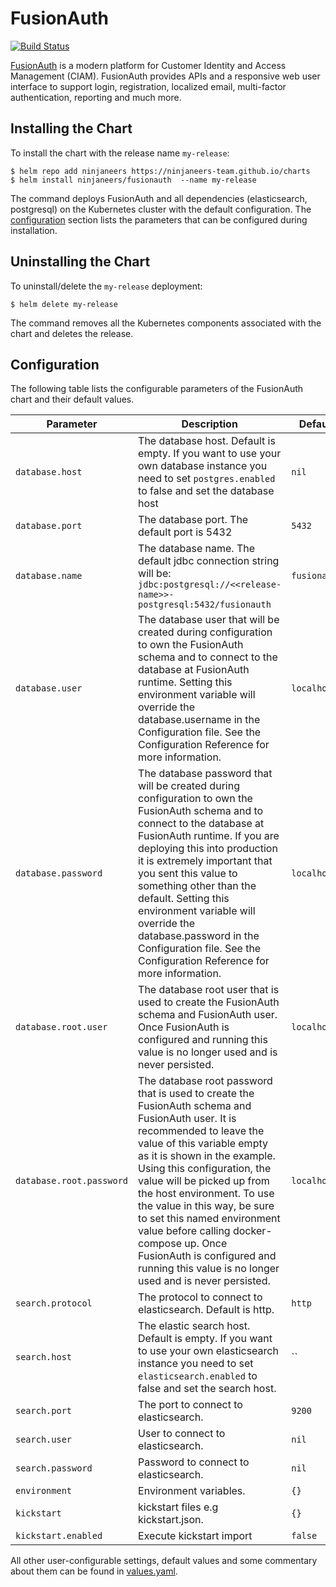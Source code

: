 # FusionAuth

[![Build Status](https://travis-ci.org/ninjaneers-team/fusionauth.svg?branch=master)](https://travis-ci.org/ninjaneers-team/fusionauth)

[FusionAuth](https://fusionauth.io/) is a modern platform for Customer Identity and Access Management (CIAM). FusionAuth provides APIs and a responsive web user interface to support login, registration, localized email, multi-factor authentication, reporting and much more.

## Installing the Chart

To install the chart with the release name `my-release`:

```console
$ helm repo add ninjaneers https://ninjaneers-team.github.io/charts
$ helm install ninjaneers/fusionauth  --name my-release
```

The command deploys FusionAuth and all dependencies (elasticsearch, postgresql) on the Kubernetes cluster with the default configuration. The [configuration](#configuration) section lists the parameters that can be configured during installation.

## Uninstalling the Chart

To uninstall/delete the `my-release` deployment:

```console
$ helm delete my-release
```

The command removes all the Kubernetes components associated with the chart and deletes the release.

## Configuration

The following table lists the configurable parameters of the FusionAuth chart and their default values.

Parameter | Description | Default
--- | --- | ---
`database.host` | The database host. Default is empty. If you want to use your own database instance you need to set `postgres.enabled` to false and set the database host | `nil`
`database.port` | The database port. The default port is 5432 | `5432`
`database.name` | The database name. The default jdbc connection string will be: `jdbc:postgresql://<<release-name>>-postgresql:5432/fusionauth` | `fusionauth`
`database.user` | The database user that will be created during configuration to own the FusionAuth schema and to connect to the database at FusionAuth runtime. Setting this environment variable will override the database.username in the Configuration file. See the Configuration Reference for more information. | `localhost`
`database.password` | The database password that will be created during configuration to own the FusionAuth schema and to connect to the database at FusionAuth runtime. If you are deploying this into production it is extremely important that you sent this value to something other than the default. Setting this environment variable will override the database.password in the Configuration file. See the Configuration Reference for more information. | `localhost`
`database.root.user` | The database root user that is used to create the FusionAuth schema and FusionAuth user. Once FusionAuth is configured and running this value is no longer used and is never persisted. | `localhost`
| `database.root.password` | The database root password that is used to create the FusionAuth schema and FusionAuth user. It is recommended to leave the value of this variable empty as it is shown in the example. Using this configuration, the value will be picked up from the host environment. To use the value in this way, be sure to set this named environment value before calling docker-compose up. Once FusionAuth is configured and running this value is no longer used and is never persisted. | `localhost`
`search.protocol` | The protocol to connect to elasticsearch. Default is http. | `http`
`search.host` | The elastic search host. Default is empty. If you want to use your own elasticsearch instance you need to set `elasticsearch.enabled` to false and set the search host. | ``
`search.port` | The port to connect to elasticsearch. | `9200`
`search.user` | User to connect to elasticsearch. | `nil`
`search.password` | Password to connect to elasticsearch. | `nil`
`environment` | Environment variables. | `{}`
`kickstart` | kickstart files e.g kickstart.json. | `{}`
`kickstart.enabled` | Execute kickstart import | `false`

All other user-configurable settings, default values and some commentary about them can be found in [values.yaml](values.yaml).

